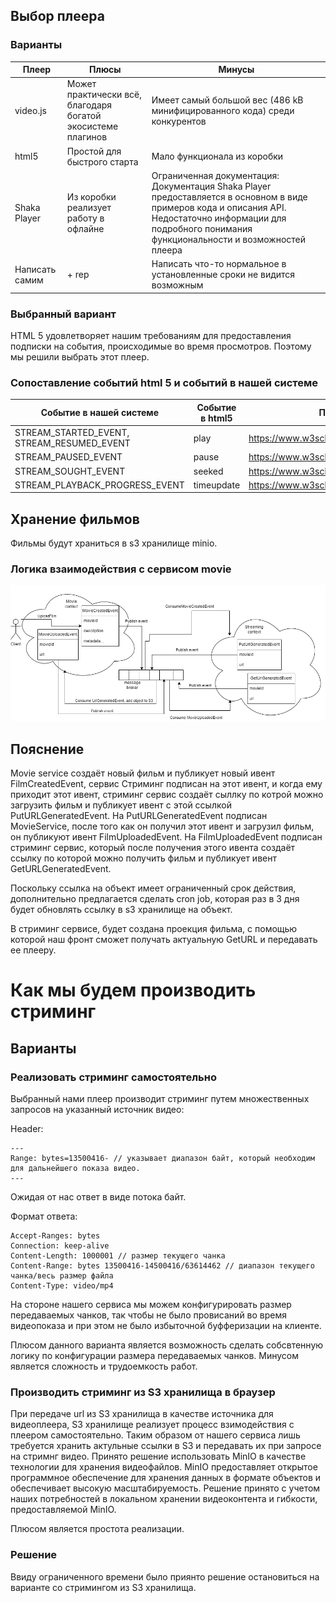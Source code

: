 ## Выбор плеера

### Варианты

| Плеер          | Плюсы                                                        | Минусы                                                                                                                                                                                                       |
 |----------------|--------------------------------------------------------------|--------------------------------------------------------------------------------------------------------------------------------------------------------------------------------------------------------------|
| video.js       | Может практически всё, благодаря богатой экосистеме плагинов | Имеет самый большой вес (486 kB минифицированного кода) среди конкурентов                                                                                                                                    |         
| html5          | Простой для быстрого старта                                  | Мало функционала из коробки                                                                                                                                                                                  | 
| Shaka Player   | Из коробки реализует работу в офлайне                        | Ограниченная документация: Документация Shaka Player предоставляется в основном в виде примеров кода и описания API. Недостаточно информации для подробного понимания функциональности и возможностей плеера |
| Написать самим | + rep                                                        | Написать что-то нормальное в установленные сроки не видится возможным                                                                                                                                        |

### Выбранный вариант

HTML 5 удовлетворяет нашим требованиям для предоставления подписки на события, происходимые во время просмотров. Поэтому
мы решили выбрать этот плеер.

### Сопоставление событий html 5 и событий в нашей системе

| Событие в нашей системе                    | Событие в html5 | Пример использования                                   |
|--------------------------------------------|-----------------|--------------------------------------------------------|
| STREAM_STARTED_EVENT, STREAM_RESUMED_EVENT | play            | https://www.w3schools.com/tags/av_event_play.asp       |
| STREAM_PAUSED_EVENT                        | pause           | https://www.w3schools.com/tags/av_event_pause.asp      |
| STREAM_SOUGHT_EVENT                        | seeked          | https://www.w3schools.com/tags/av_event_seeked.asp     |
| STREAM_PLAYBACK_PROGRESS_EVENT             | timeupdate      | https://www.w3schools.com/tags/av_event_timeupdate.asp |

## Хранение фильмов

Фильмы будут храниться в s3 хранилище minio.

### Логика взаимодействия с сервисом movie

![](./docs/architecture.png)

## Пояснение 

Movie service создаёт новый фильм и публикует новый ивент FilmCreatedEvent, сервис Стриминг подписан на этот ивент, и когда ему приходит этот ивент, стриминг сервис создаёт сыллку по котрой можно загрузить фильм и публикует ивент с этой ссылкой PutURLGeneratedEvent. На PutURLGeneratedEvent подписан MovieService, после того как он получил этот ивент и загрузил фильм, он публикуют ивент FilmUploadedEvent. На FilmUploadedEvent подписан стриминг сервис, который после получения этого ивента создаёт ссылку по которой можно получить фильм и публикует ивент GetURLGeneratedEvent.

Поскольку ссылка на объект имеет ограниченный срок действия, дополнительно предлагается сделать cron job, которая раз в 3 дня будет обновлять ссылку в s3 хранилище на объект.

В стриминг сервисе, будет создана проекция фильма, с помощью которой наш фронт сможет получать актуальную GetURL и передавать ее плееру.

# Как мы будем производить стриминг

## Варианты

### Реализовать стриминг самостоятельно

Выбранный нами плеер производит стриминг путем множественных запросов на указанный источник видео:

Header:
```http request
---
Range: bytes=13500416- // указывает диапазон байт, который необходим для дальнейшего показа видео. 
---
```

Ожидая от нас ответ в виде потока байт.

Формат ответа:

```http request
Accept-Ranges: bytes
Connection: keep-alive
Content-Length: 1000001 // размер текущего чанка 
Content-Range: bytes 13500416-14500416/63614462 // диапазон текущего чанка/весь размер файла
Content-Type: video/mp4
```

На стороне нашего сервиса мы можем конфигурировать размер передаваемых чанков, так чтобы не было провисаний во время видеопоказа
и при этом не было избыточной буфферизации на клиенте. 

Плюсом данного варианта является возможность сделать собсвтенную логику по конфигурации размера передаваемых чанков. 
Минусом является сложность и трудоемкость работ.

### Производить стриминг из S3 хранилища в браузер

При передаче url из S3 хранилища в качестве источника для видеоплеера, S3 хранилище реализует процесс взимодействия с плеером самостоятельно.
Таким образом от нашего сервиса лишь требуется хранить актульные ссылки в S3 и передавать их при запросе на стримнг видео.
Принято решение использовать MinIO в качестве технологии для хранения видеофайлов. MinIO предоставляет открытое программное обеспечение для хранения данных в формате объектов и обеспечивает высокую масштабируемость. Решение принято с учетом наших потребностей в локальном хранении видеоконтента и гибкости, предоставляемой MinIO.

Плюсом является простота реализации.


### Решение

Ввиду ограниченного времени было приянто решение остановиться на варианте со стримингом из S3 хранилища.

